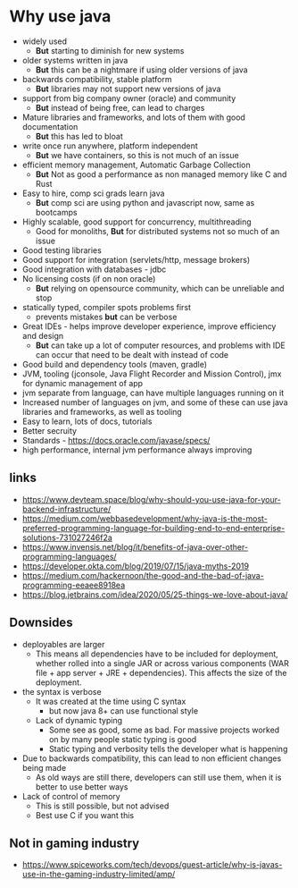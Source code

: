 # Why use java

- widely used
  -  **But** starting to diminish for new systems
- older systems written in java
  -  **But** this can be a nightmare if using older versions of java
- backwards compatibility, stable platform
  - **But** libraries may not support new versions of java
- support from big company owner (oracle) and community
  -  **But** instead of being free, can lead to charges
- Mature libraries and frameworks, and lots of them with good documentation
  -  **But** this has led to bloat
- write once run anywhere,  platform independent
  -  **But** we have containers, so this is not much of an issue
- efficient memory management, Automatic Garbage Collection
  -  **But** Not as good a performance as non managed memory like C and Rust
- Easy to hire, comp sci grads learn java
  -  **But** comp sci are using python and javascript now, same as bootcamps
- Highly scalable, good support for concurrency, multithreading
  - Good for monoliths,  **But** for distributed systems not so much of an issue
- Good testing libraries
- Good support for integration (servlets/http, message brokers)
- Good integration with databases - jdbc
- No licensing costs (if on non oracle)
  - **But** relying on opensource community, which can be unreliable and stop
- statically typed, compiler spots problems first
  - prevents mistakes **but** can be verbose
- Great IDEs - helps improve developer experience, improve efficiency and design
  - **But** can take up a lot of computer resources, and problems with IDE can occur that need to be dealt with instead of code
- Good build and dependency tools (maven, gradle)
- JVM, tooling (jconsole, Java Flight Recorder and Mission Control), jmx for dynamic management of app
- jvm separate from language, can have multiple languages running on it
- Increased number of languages on jvm, and some of these can use java libraries and frameworks, as well as tooling
- Easy to learn, lots of docs, tutorials
- Better secruity
- Standards - https://docs.oracle.com/javase/specs/
- high performance, internal jvm performance always improving

## links

- https://www.devteam.space/blog/why-should-you-use-java-for-your-backend-infrastructure/
- https://medium.com/webbasedevelopment/why-java-is-the-most-preferred-programming-language-for-building-end-to-end-enterprise-solutions-731027246f2a
- https://www.invensis.net/blog/it/benefits-of-java-over-other-programming-languages/
- https://developer.okta.com/blog/2019/07/15/java-myths-2019
- https://medium.com/hackernoon/the-good-and-the-bad-of-java-programming-eeaee8918ea
- https://blog.jetbrains.com/idea/2020/05/25-things-we-love-about-java/

## Downsides

- deployables are larger
  - This means all dependencies have to be included for deployment, whether rolled into a single JAR or across various components (WAR file + app server + JRE + dependencies). This affects the size of the deployment.
- the syntax is verbose
  - It was created at the time using C syntax
    - but now java 8+ can use functional style
  - Lack of dynamic typing
    - Some see as good, some as bad. For massive projects worked on by many people static typing is good
    - Static typing and verbosity tells the developer what is happening
- Due to backwards compatibility, this can lead to non efficient changes being made
  - As old ways are still there, developers can still use them, when it is better to use better ways
- Lack of control of memory
  - This is still possible, but not advised
  - Best use C if you want this

## Not in gaming industry

- https://www.spiceworks.com/tech/devops/guest-article/why-is-javas-use-in-the-gaming-industry-limited/amp/
